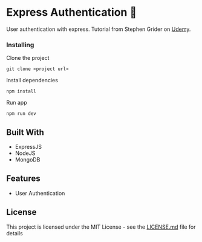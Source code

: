 # Express Authentication 🚉

User authentication with express. Tutorial from Stephen Grider on [Udemy](https://www.udemy.com/course/react-redux-tutorial).

### Installing

Clone the project
```
git clone <project url>
```

Install dependencies
```
npm install
```

Run app 
```
npm run dev
```

## Built With

* ExpressJS
* NodeJS
* MongoDB

## Features

* User Authentication


## License

This project is licensed under the MIT License - see the [LICENSE.md](LICENSE.md) file for details
